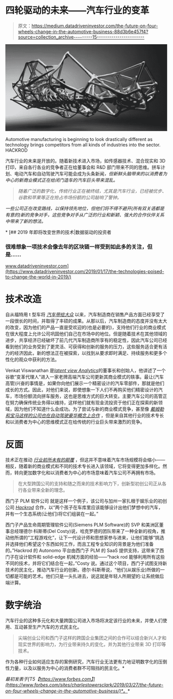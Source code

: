# 四轮驱动的未来——汽车行业的变革

> 原文：<https://medium.datadriveninvestor.com/the-future-on-four-wheels-change-in-the-automotive-business-88d3b6e457f4?source=collection_archive---------15----------------------->

![](img/6dda1cb218e2eff76dea87450000d81c.png)

Automotive manufacturing is beginning to look drastically different as technology brings competitors from all kinds of industries into the sector. HACKROD

汽车行业的未来是开放的。随着新技术进入市场，如传感器技术、混合现实和 3D 打印，来自各行各业的竞争者正在给董事会和 R&D 部门带来不同的思维。拼车计划、电动汽车和自动驾驶汽车可能会成为头条新闻[](https://www.bbc.co.uk/news/technology-47468391)*，但新鲜头脑带来的以消费者为中心的新商业模式正在给闭门造车的汽车巨头带来混乱。*

> *随着广泛的数字化，传统行业正在被终结，尤其是汽车行业，已经被优步、谷歌和苹果等正在抢占市场份额的公司敲响了警钟。*

*一些公司正在改变路线，以保持领先地位，但他们将不得不避开(所有双关语都是有意的)新的竞争对手，这些竞争对手从广泛的行业和新颖、强大的合作伙伴关系中带来了新的想法。*

*[](https://www.datadriveninvestor.com/2019/01/17/the-technologies-poised-to-change-the-world-in-2019/) [## 2019 年即将改变世界的技术|数据驱动的投资者

### 很难想象一项技术会像去年的区块链一样受到如此多的关注，但是……

www.datadriveninvestor.com](https://www.datadriveninvestor.com/2019/01/17/the-technologies-poised-to-change-the-world-in-2019/) 

# **技术改造**

自从福特用 t 型车将 [*汽车带给大众*](https://www.independent.co.uk/life-style/motoring/features/model-t-ford-the-car-that-changed-our-world-790395.html) 以来，汽车制造商在销售产品方面已经享受了一段很长的时间，并取得了丰硕的成果。从那以后，汽车制造商的态度并没有太大的改变，因为他们的产品一直是受欢迎的(也是必要的)，支持他们行业的商业模式在很大程度上允许公司巩固他们自己在市场中的地位。但是随着技术在其他领域的进步，共享经济已经破坏了前几代汽车制造商所享有的稳定性，因此汽车公司已经看到他们的业务受到了更灵活、可获得和创新的服务的压力，这些服务适合更有活力的经济因此，新的想法正在被探索，以找到从要求即时满足、持续服务和更多个性化的观众中获利的方法。

Venkat Viswanathan 是[*latent view Analytics*](https://www.latentview.com/)的董事长和创始人，他讲述了一个谷歌“变革代理人”进入一家老牌高端汽车公司更新其商业模式的轶事。最让(汽车高管)兴奋的事情是，如果你向他们展示一个精密设计的汽车零部件，那就是他们成长的方式。因此，对他们来说，即使想象一下人们不再购买他们精密设计的汽车，市场份额流向拼车服务，这也是思维方式的巨大转变。主要汽车公司的高管正在努力确保传统业务得以维持，这样他们就有现金流投资于他们正在探索的新领域，因为他们不知道什么会成功。为了尝试与新的商业模式竞争，甚至像 [*戴姆勒和宝马这样的公司也在自动驾驶豪华概念上合作*](https://www.autonews.com/mobility-report/daimler-bmw-deepen-cooperation-self-driving-venture) ，但是来自其他行业的技术专长和以消费者为中心的思维模式正在给传统的行业巨头带来激烈的竞争。

# **反面**

技术正在推动 [*行业前所未有的颠覆*](https://www.mckinsey.com/industries/automotive-and-assembly/our-insights/disruptive-trends-that-will-transform-the-auto-industry) ，但这并不意味着汽车市场规模将会缩小——相反，随着新的商业模式和不同的技术专长进入该领域，它将变得更加多样化。然而，转向更加数字化和以消费者为中心的市场意味着汽车公司不再拥有市场。

> 在大型跨国公司的支持和随之而来的技术影响力下，创新型初创公司正从各行各业带来全新的理念。

西门子 PLM 软件公司 就是这样一个例子，该公司与加州一家扎根于娱乐业的初创公司 [*Hackrod*](http://hackrod.com/) 合作，以“两个孩子在车库里应该能够设计出他们梦想中的汽车，并有一个生态系统(让他们)将它们组装在一起。”

西门子产品生命周期管理软件公司(Siemens PLM Software)的 SVP 和美洲区董事总经理德尔·科斯蒂(Del Costy)说，哈克罗德的团队带来了一种全新的视角，推动他所谓的“工程游戏化”，让下一代设计师和思想家参与进来，让他们能够“挑选并选择他们希望这个东西如何工作，而且工程专业知识的背景是为他们准备的。”Hackrod 的 Autonomo 平台由西门子 PLM 的 SaaS 提供支持，这带来了西门子在设计软件和 solid-edge 机械方面的经验——“hack rod 能够利用所有这些不同的技术，并将它们结合在一起，”Costy 说。通过这个项目，西门子试图支持新技术的民主化，推动汽车行业的创新。德尔·科斯蒂说，“他们(从娱乐业)所做的一切都是可能的艺术。他们只是一头扎进去，说这就是年轻人所期望的:让系统做后端计算。

# **数字统治**

汽车行业的这种多元化和大量跨国公司进入市场将决定该行业的未来，并使人们使用、互动甚至生产汽车的方式民主化。

> 尖端创业公司和西门子这样的跨国企业集团之间的合作可以结合新兴人才和现实世界的影响力，为行业带来持久的变化，并为其他行业带来 3D 打印等技术。

作为各种行业如何适应生存的案例研究，汽车行业无法更有力地证明数字化的压倒性力量，以及以服务为中心的消费者群不可阻挡的民主化。* 

**最初发表于*[T5【https://www.forbes.com】](https://www.forbes.com/sites/charlestowersclark/2019/03/27/the-future-on-four-wheels-change-in-the-automotive-business/)*。**